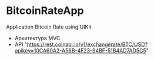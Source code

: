 # BitcoinRateApp
Application Bitcoin Rate using UIKit

- Архитектура MVC
- API "https://rest.coinapi.io/v1/exchangerate/BTC/USD?apikey=10CA60A2-A56B-4F23-94BF-51B4AD7AD5C5"
